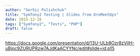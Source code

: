 ```yaml
---
author: "Serhii Polishchuk"
title: "Symfony2 Testing | Slides from OroMeetUps"
date: 2015-12-16
tags: ["Symfony2", "Tests", "PHP"]
draft: false
---
```

<!--more-->
https://docs.google.com/presentation/d/13U-ULb8Ozr8zVilH-uBjpc9ZURUPRzw7AJdKaACYYNc/edit#slide=id.p15
